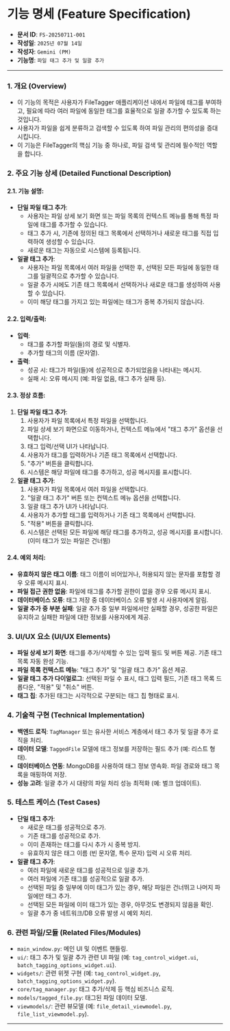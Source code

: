 # 기능 명세 (Feature Specification)

*   **문서 ID**: `FS-20250711-001`
*   **작성일**: `2025년 07월 14일`
*   **작성자**: `Gemini (PM)`
*   **기능명**: `파일 태그 추가 및 일괄 추가`

---

### 1. 개요 (Overview)

*   이 기능의 목적은 사용자가 FileTagger 애플리케이션 내에서 파일에 태그를 부여하고, 필요에 따라 여러 파일에 동일한 태그를 효율적으로 일괄 추가할 수 있도록 하는 것입니다.
*   사용자가 파일을 쉽게 분류하고 검색할 수 있도록 하여 파일 관리의 편의성을 증대시킵니다.
*   이 기능은 FileTagger의 핵심 기능 중 하나로, 파일 검색 및 관리에 필수적인 역할을 합니다.

### 2. 주요 기능 상세 (Detailed Functional Description)

#### 2.1. 기능 설명:

*   **단일 파일 태그 추가**:
    *   사용자는 파일 상세 보기 화면 또는 파일 목록의 컨텍스트 메뉴를 통해 특정 파일에 태그를 추가할 수 있습니다.
    *   태그 추가 시, 기존에 정의된 태그 목록에서 선택하거나 새로운 태그를 직접 입력하여 생성할 수 있습니다.
    *   새로운 태그는 자동으로 시스템에 등록됩니다.
*   **일괄 태그 추가**:
    *   사용자는 파일 목록에서 여러 파일을 선택한 후, 선택된 모든 파일에 동일한 태그를 일괄적으로 추가할 수 있습니다.
    *   일괄 추가 시에도 기존 태그 목록에서 선택하거나 새로운 태그를 생성하여 사용할 수 있습니다.
    *   이미 해당 태그를 가지고 있는 파일에는 태그가 중복 추가되지 않습니다.

#### 2.2. 입력/출력:

*   **입력**:
    *   태그를 추가할 파일(들)의 경로 및 식별자.
    *   추가할 태그의 이름 (문자열).
*   **출력**:
    *   성공 시: 태그가 파일(들)에 성공적으로 추가되었음을 나타내는 메시지.
    *   실패 시: 오류 메시지 (예: 파일 없음, 태그 추가 실패 등).

#### 2.3. 정상 흐름:

1.  **단일 파일 태그 추가**:
    1.  사용자가 파일 목록에서 특정 파일을 선택합니다.
    2.  파일 상세 보기 화면으로 이동하거나, 컨텍스트 메뉴에서 "태그 추가" 옵션을 선택합니다.
    3.  태그 입력/선택 UI가 나타납니다.
    4.  사용자가 태그를 입력하거나 기존 태그 목록에서 선택합니다.
    5.  "추가" 버튼을 클릭합니다.
    6.  시스템은 해당 파일에 태그를 추가하고, 성공 메시지를 표시합니다.
2.  **일괄 태그 추가**:
    1.  사용자가 파일 목록에서 여러 파일을 선택합니다.
    2.  "일괄 태그 추가" 버튼 또는 컨텍스트 메뉴 옵션을 선택합니다.
    3.  일괄 태그 추가 UI가 나타납니다.
    4.  사용자가 추가할 태그를 입력하거나 기존 태그 목록에서 선택합니다.
    5.  "적용" 버튼을 클릭합니다.
    6.  시스템은 선택된 모든 파일에 해당 태그를 추가하고, 성공 메시지를 표시합니다. (이미 태그가 있는 파일은 건너뜀)

#### 2.4. 예외 처리:

*   **유효하지 않은 태그 이름**: 태그 이름이 비어있거나, 허용되지 않는 문자를 포함할 경우 오류 메시지 표시.
*   **파일 접근 권한 없음**: 파일에 태그를 추가할 권한이 없을 경우 오류 메시지 표시.
*   **데이터베이스 오류**: 태그 저장 중 데이터베이스 오류 발생 시 사용자에게 알림.
*   **일괄 추가 중 부분 실패**: 일괄 추가 중 일부 파일에서만 실패할 경우, 성공한 파일은 유지하고 실패한 파일에 대한 정보를 사용자에게 제공.

### 3. UI/UX 요소 (UI/UX Elements)

*   **파일 상세 보기 화면**: 태그를 추가/삭제할 수 있는 입력 필드 및 버튼 제공. 기존 태그 목록 자동 완성 기능.
*   **파일 목록 컨텍스트 메뉴**: "태그 추가" 및 "일괄 태그 추가" 옵션 제공.
*   **일괄 태그 추가 다이얼로그**: 선택된 파일 수 표시, 태그 입력 필드, 기존 태그 목록 드롭다운, "적용" 및 "취소" 버튼.
*   **태그 칩**: 추가된 태그는 시각적으로 구분되는 태그 칩 형태로 표시.

### 4. 기술적 구현 (Technical Implementation)

*   **백엔드 로직**: `TagManager` 또는 유사한 서비스 계층에서 태그 추가 및 일괄 추가 로직을 처리.
*   **데이터 모델**: `TaggedFile` 모델에 태그 정보를 저장하는 필드 추가 (예: 리스트 형태).
*   **데이터베이스 연동**: MongoDB를 사용하여 태그 정보 영속화. 파일 경로와 태그 목록을 매핑하여 저장.
*   **성능 고려**: 일괄 추가 시 대량의 파일 처리 성능 최적화 (예: 벌크 업데이트).

### 5. 테스트 케이스 (Test Cases)

*   **단일 태그 추가**:
    *   새로운 태그를 성공적으로 추가.
    *   기존 태그를 성공적으로 추가.
    *   이미 존재하는 태그를 다시 추가 시 중복 방지.
    *   유효하지 않은 태그 이름 (빈 문자열, 특수 문자) 입력 시 오류 처리.
*   **일괄 태그 추가**:
    *   여러 파일에 새로운 태그를 성공적으로 일괄 추가.
    *   여러 파일에 기존 태그를 성공적으로 일괄 추가.
    *   선택된 파일 중 일부에 이미 태그가 있는 경우, 해당 파일은 건너뛰고 나머지 파일에만 태그 추가.
    *   선택된 모든 파일에 이미 태그가 있는 경우, 아무것도 변경되지 않음을 확인.
    *   일괄 추가 중 네트워크/DB 오류 발생 시 예외 처리.

### 6. 관련 파일/모듈 (Related Files/Modules)

*   `main_window.py`: 메인 UI 및 이벤트 핸들링.
*   `ui/`: 태그 추가 및 일괄 추가 관련 UI 파일 (예: `tag_control_widget.ui`, `batch_tagging_options_widget.ui`).
*   `widgets/`: 관련 위젯 구현 (예: `tag_control_widget.py`, `batch_tagging_options_widget.py`).
*   `core/tag_manager.py`: 태그 추가/삭제 등 핵심 비즈니스 로직.
*   `models/tagged_file.py`: 태그된 파일 데이터 모델.
*   `viewmodels/`: 관련 뷰모델 (예: `file_detail_viewmodel.py`, `file_list_viewmodel.py`).

---